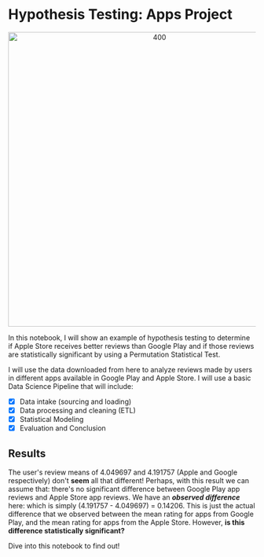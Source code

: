 # Hypothesis Testing: Apps Project #

<p align="center">
	<img src="https://specifications-pro.com/wp-content/uploads/2019/12/%D9%85%D8%AA%D8%AC%D8%B1.jpg" alt="400" width="600"/>
</p>

In this notebook, I will show an example of hypothesis testing to determine if Apple Store receives better reviews than Google Play and if those reviews are statistically significant by using a Permutation Statistical Test.

I will use the data downloaded from here to analyze reviews made by users in different apps available in Google Play and Apple Store. I will use a basic Data Science Pipeline that will include:

- [x] Data intake (sourcing and loading)
- [x] Data processing and cleaning (ETL)
- [x] Statistical Modeling
- [x] Evaluation and Conclusion

## Results ##

The user's review means of 4.049697 and 4.191757 (Apple and Google respectively) don't **seem** all that different! Perhaps, with this result we can assume that: there's no significant difference between Google Play app reviews and Apple Store app reviews. We have an ***observed difference*** here: which is simply (4.191757 - 4.049697) = 0.14206. This is just the actual difference that we observed between the mean rating for apps from Google Play, and the mean rating for apps from the Apple Store. However, **is this difference statistically significant?**

Dive into this notebook to find out!
